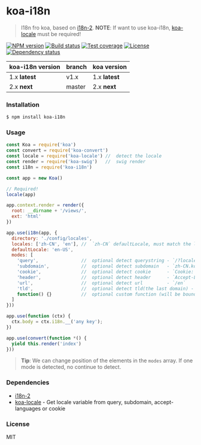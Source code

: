 # koa-i18n

> I18n fro koa, based on [i18n-2].
> **NOTE**: If want to use koa-i18n, [koa-locale] must be required!

[![NPM version][npm-img]][npm-url]
[![Build status][travis-img]][travis-url]
[![Test coverage][coveralls-img]][coveralls-url]
[![License][license-img]][license-url]
[![Dependency status][david-img]][david-url]

koa-i18n version | branch | koa version
---------------- | ------ | -----------
1.x **latest**   | v1.x   | 1.x **latest**
2.x **next**     | master | 2.x **next**

### Installation

```bash
$ npm install koa-i18n
```

### Usage

```js
const Koa = require('koa')
const convert = require('koa-convert')
const locale = require('koa-locale') //  detect the locale
const render = require('koa-swig')   //  swig render
const i18n = require('koa-i18n')

const app = new Koa()

// Required!
locale(app)

app.context.render = render({
  root: __dirname + '/views/',
  ext: 'html'
})

app.use(i18n(app, {
  directory: './config/locales',
  locales: ['zh-CN', 'en'], //  `zh-CN` defaultLocale, must match the locales to the filenames
  defaultLocale: 'en-US',
  modes: [
    'query',                //  optional detect querystring - `/?locale=en-US`
    'subdomain',            //  optional detect subdomain   - `zh-CN.koajs.com`
    'cookie',               //  optional detect cookie      - `Cookie: locale=zh-TW`
    'header',               //  optional detect header      - `Accept-Language: zh-CN,zh;q=0.5`
    'url',                  //  optional detect url         - `/en`
    'tld',                  //  optional detect tld(the last domain) - `koajs.cn`
    function() {}           //  optional custom function (will be bound to the koa context)
  ]
}))

app.use(function (ctx) {
  ctx.body = ctx.i18n.__('any key');
})

app.use(convert(function *() {
  yield this.render('index')
}))
```

> **Tip**: We can change position of the elements in the `modes` array.
> If one mode is detected, no continue to detect.


### Dependencies

* [i18n-2][]
* [koa-locale][] - Get locale variable from query, subdomain, accept-languages or cookie


### License

  MIT

[i18n-2]: https://github.com/jeresig/i18n-node-2
[koa-locale]: https://github.com/koa-modules/koa-locale

[npm-img]: https://img.shields.io/npm/v/koa-i18n.svg?style=flat-square
[npm-url]: https://npmjs.org/package/koa-i18n
[travis-img]: https://img.shields.io/travis/koa-modules/i18n.svg?style=flat-square
[travis-url]: https://travis-ci.org/koa-modules/i18n
[coveralls-img]: https://img.shields.io/coveralls/koa-modules/i18n.svg?style=flat-square
[coveralls-url]: https://coveralls.io/r/koa-modules/i18n?branch=master
[license-img]: https://img.shields.io/badge/license-MIT-green.svg?style=flat-square
[license-url]: LICENSE
[david-img]: https://img.shields.io/david/koa-modules/i18n.svg?style=flat-square
[david-url]: https://david-dm.org/koa-modules/i18n
